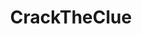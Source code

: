 ---
title: CrackTheClue
crosslinks:
- 2007scape
- oldschoolrunescape
- UnofficialCTC
- codes
- REEEEEEEEEE
---